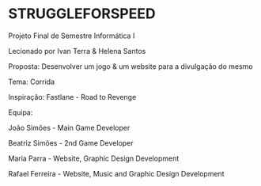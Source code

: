 # STRUGGLEFORSPEED
Projeto Final de Semestre Informática I

Lecionado por Ivan Terra & Helena Santos

Proposta: Desenvolver um jogo & um website para a divulgação do mesmo

Tema: Corrida

Inspiração: Fastlane - Road to Revenge

Equipa:

João Simões - Main Game Developer

Beatriz Simões - 2nd Game Developer

Maria Parra - Website, Graphic Design Development

Rafael Ferreira - Website, Music and Graphic Design Development

